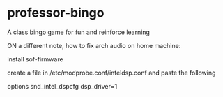 # professor-bingo
A class bingo game for fun and reinforce learning


ON a different note, how to fix arch audio on home machine:


install sof-firmware

create a file in /etc/modprobe.conf/inteldsp.conf and paste the following

options snd_intel_dspcfg dsp_driver=1

